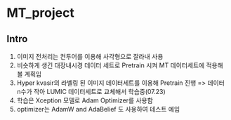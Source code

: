 # MT_project
## Intro
1. 이미지 전처리는 컨투어를 이용해 사각형으로 잘라내 사용
2. 비슷하게 생긴 대장내시경 데이터 세트로 Pretrain 시켜 MT 데이터세트에 적용해볼 계획임
3. Hyper kvasir의 라벨링 된 이미지 데이터세트를 이용해 Pretrain 진행 => 데이터 n수가 작아 LUMIC 데이터세트로 교체해서 학습중(07.23)
4. 학습은 Xception 모델로 Adam Optimizer를 사용함
5.  optimizer는 AdamW and AdaBelief 도 사용하여 테스트 예임
